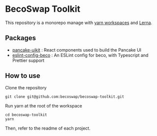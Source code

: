 # BecoSwap Toolkit

This repository is a monorepo manage with [yarn workspaces](https://classic.yarnpkg.com/en/docs/workspaces/) and [Lerna](https://lerna.js.org/). 

## Packages

- [pancake-uikit](https://github.com/becoswap/becoswap-toolkit/tree/master/packages/pancake-uikit) : React components used to build the Pancake UI
- [eslint-config-beco](https://github.com/becoswap/becoswap-toolkit/tree/master/packages/eslint-config-beco) : An ESLint config for beco, with Typescript and Prettier support

## How to use

Clone the repository 

```
git clone git@github.com:becoswap/becoswap-toolkit.git
```

Run yarn at the root of the workspace

```
cd becoswap-toolkit
yarn
```

Then, refer to the readme of each project.
